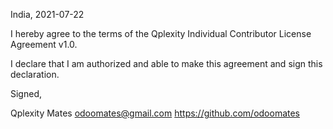 India, 2021-07-22

I hereby agree to the terms of the Qplexity Individual Contributor License
Agreement v1.0.

I declare that I am authorized and able to make this agreement and sign this
declaration.

Signed,

Qplexity Mates odoomates@gmail.com https://github.com/odoomates
